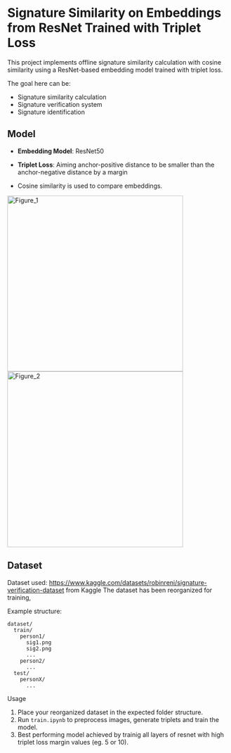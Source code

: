 # Signature Similarity on Embeddings from ResNet Trained with Triplet Loss

This project implements offline signature similarity calculation with cosine similarity using a ResNet-based embedding model trained with triplet loss.

The goal here can be:
- Signature similarity calculation
- Signature verification system
- Signature identification 

## Model

- **Embedding Model**: ResNet50
- **Triplet Loss**: Aiming anchor-positive distance to be smaller than the anchor-negative distance by a margin

- Cosine similarity is used to compare embeddings.
<img width="400" height="400" alt="Figure_1" src="https://github.com/user-attachments/assets/791fdcae-c397-4c92-8b6d-611db093b0f8" />
<img width="400" height="400" alt="Figure_2" src="https://github.com/user-attachments/assets/94edbe9e-599c-43e1-81c2-a2a423d66e64" />

## Dataset

Dataset used: https://www.kaggle.com/datasets/robinreni/signature-verification-dataset from Kaggle
The dataset has been reorganized for training,

Example structure:
```
dataset/
  train/
    person1/
      sig1.png
      sig2.png
      ...
    person2/
      ...
  test/
    personX/
      ...
```

Usage
1. Place your reorganized dataset in the expected folder structure.
2. Run `train.ipynb` to preprocess images, generate triplets and train the model.
3. Best performing model achieved by trainig all layers of resnet with high triplet loss margin values (eg. 5 or 10). 
